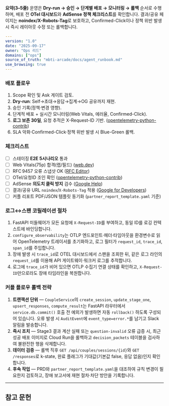 **요약(3–5줄)**
운영은 **Dry-run → 승인 → 단계별 배포 → 모니터링 → 롤백** 순서로 수행하며, 배포 전 **OTel 대시보드**와 **AdSense 정책 체크리스트**를 확인합니다. 결과/공유 페이지는 **noindex/X-Robots-Tag**로 보호하고, Confirmed-Click이나 정책 위반 발생 시 즉시 레이아웃 수정 또는 롤백합니다.

```yaml
---
version: "1.0"
date: "2025-09-17"
owner: "Ops 리드"
domains: ["ops"]
source_of_truth: "mbti-arcade/docs/agent_runbook.md"
use_browsing: true
---
```

### 배포 플로우

1. Scope 확인 및 Ask 게이트 검토.
2. **Dry-run**: Self→초대→응답→집계→OG 공유까지 재현.
3. 승인 기록(정책·변경 영향).
4. 단계적 배포 + 실시간 모니터링(Web Vitals, 에러율, Confirmed-Click).
5. **로그 보존 30일**, 요청 추적은 X-Request-ID 기반. ([opentelemetry-python-contrib][2])
6. SLA 악화·Confirmed-Click·정책 위반 발생 시 Blue-Green 롤백.

### 체크리스트

* [ ] 스테이징 **E2E 5시나리오** 통과
* [ ] Web Vitals(75p) 합격(랩/필드) ([web.dev][3])
* [ ] RFC 9457 오류 스냅샷 OK ([RFC Editor][1])
* [ ] OTel/요청ID 조인 확인 ([opentelemetry-python-contrib][2])
* [ ] AdSense **의도치 클릭 방지** 검수 ([Google Help][4])
* [ ] 결과/공유 URL `noindex`/`X-Robots-Tag` 적용 ([Google for Developers][5])
* [ ] 커플 리포트 PDF/JSON 템플릿 동기화 (`partner_report_template.yaml` 기준)

### 로그↔스팬 코릴레이션 절차

1. FastAPI 미들웨어가 모든 요청에 `X-Request-ID`를 부여하고, 동일 ID를 로깅 컨텍스트에 바인딩합니다.
2. `configure_observability`는 OTLP 엔드포인트·헤더·타임아웃을 환경변수로 읽어 OpenTelemetry 트레이서를 초기화하고, 로그 필터가 `request_id`, `trace_id`, `span_id`를 주입합니다.
3. 장애 발생 시 `trace_id`로 OTEL 대시보드에서 스팬을 조회한 뒤, 같은 로그 라인의 `request_id`를 이용해 API 게이트웨이·워크커 로그를 추적합니다.
4. 로그에 `trace_id`가 비어 있으면 OTLP 수집기 연결 상태를 확인하고, `X-Request-ID`만으로라도 장애 타임라인을 복원합니다.

### 커플 플로우 롤백 전략

1. **트랜잭션 단위** — `CoupleService`의 `create_session`, `update_stage_one`, `upsert_responses`, `compute_result`는 FastAPI 라우터에서 `service.db.commit()` 호출 전 예외가 발생하면 자동 `rollback()` 하도록 구성되어 있습니다. 오류 발생 시 `AuditEvent`에 `event_type=error.*`를 남기고 Slack 알림을 발송합니다.
2. **즉시 조치** — Stage3 결과 계산 실패 또는 `question-invalid` 오류 급증 시, 최근 성공 배포 이미지로 Cloud Run을 롤백하고 `decision_packets` 테이블을 검사하여 불완전한 행을 삭제합니다.
3. **데이터 검증** — 롤백 직후 `GET /api/couples/sessions/{id}`와 `GET /responses`로 k-state, 완료 플래그가 기대값(기본값 false, 응답 없음)인지 확인합니다.
4. **후속 작업** — PRD와 `partner_report_template.yaml`을 대조하여 규칙 변경이 필요한지 검토하고, 장애 보고서에 재현 절차·차단 방안을 기록합니다.

---

## 참고 문헌

[1]: https://www.rfc-editor.org/rfc/rfc9457.html "RFC 9457: Problem Details for HTTP APIs"  
[2]: https://opentelemetry-python-contrib.readthedocs.io/en/latest/instrumentation/fastapi/fastapi.html "OpenTelemetry FastAPI Instrumentation"  
[3]: https://web.dev/articles/vitals "Web Vitals | Articles"  
[4]: https://support.google.com/adsense/answer/1346295 "Ad placement policies - Google AdSense Help"  
[5]: https://developers.google.com/search/docs/crawling-indexing/robots-meta-tag "Robots Meta Tags Specifications"
